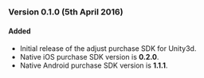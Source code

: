 ### Version 0.1.0 (5th April 2016)
#### Added
- Initial release of the adjust purchase SDK for Unity3d.
- Native iOS purchase SDK version is **0.2.0**.
- Native Android purchase SDK version is **1.1.1**.

